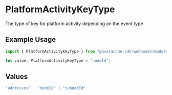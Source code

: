 # PlatformActivityKeyType

The type of key for platform activity depending on the event type

## Example Usage

```typescript
import { PlatformActivityKeyType } from "@avalanche-sdk/webhooks/models/components";

let value: PlatformActivityKeyType = "nodeId";
```

## Values

```typescript
"addresses" | "nodeId" | "subnetId"
```